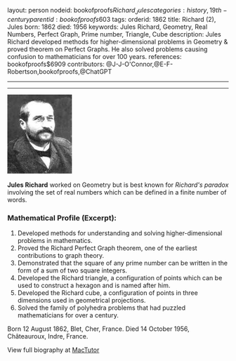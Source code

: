 layout: person
nodeid: bookofproofs$Richard_Jules
categories: history,19th-century
parentid: bookofproofs$603
tags: 
orderid: 1862
title: Richard (2), Jules
born: 1862
died: 1956
keywords: Jules Richard, Geometry, Real Numbers, Perfect Graph, Prime number, Triangle, Cube
description: Jules Richard developed methods for higher-dimensional problems in Geometry & proved theorem on Perfect Graphs. He also solved problems causing confusion to mathematicians for over 100 years.
references: bookofproofs$6909
contributors: @J-J-O'Connor,@E-F-Robertson,bookofproofs,@ChatGPT

---



---

![Richard_Jules.jpg](https://github.com/bookofproofs/bookofproofs.github.io/blob/main/_sources/_assets/images/portraits/Richard_Jules.jpg?raw=true)

**Jules Richard** worked on Geometry but is best known for _Richard's paradox_ involving the set of real numbers which can be defined in a finite number of words.

### Mathematical Profile (Excerpt):
1. Developed methods for understanding and solving higher-dimensional problems in mathematics.
2. Proved the Richard Perfect Graph theorem, one of the earliest contributions to graph theory.
3. Demonstrated that the square of any prime number can be written in the form of a sum of two square integers.
4. Developed the Richard triangle, a configuration of points which can be used to construct a hexagon and is named after him.
5. Developed the Richard cube, a configuration of points in three dimensions used in geometrical projections.
6. Solved the family of polyhedra problems that had puzzled mathematicians for over a century.

Born 12 August 1862, Blet, Cher, France. Died 14 October 1956, Châteauroux, Indre, France.

View full biography at [MacTutor](https://mathshistory.st-andrews.ac.uk/Biographies/Richard_Jules/)
